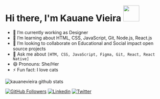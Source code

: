 # Hi there, I'm Kauane Vieira <img src="https://media.giphy.com/media/mGcNjsfWAjY5AEZNw6/giphy.gif" width="50">

- 🔭 I’m currently working as Designer
- 🌱 I’m learning about HTML, CSS, JavaScript, Git, Node.js, React.js
- 👯 I’m looking to collaborate on Educational and Social impact open source projects
- 💬 Ask me about `[HTM, CSS, JavaScript, Figma, Git, React, React Native]` 
- 😄 Pronouns: She/Her
- ⚡ Fun fact: I love cats


![kauanevieira github stats](https://github-readme-stats.vercel.app/api?username=kauanevieira&show_icons=true&theme=radical)

[![GitHub Followers](https://img.shields.io/github/followers/kauanevieira?style=flat&labelColor=0D0D0D&logo=Github&Color=white)](https://github.com/kauanevieira)
[![Linkedin](https://img.shields.io/badge/-LinkedIn-060606?style=flat&labelColor=0D0D0D&logo=Linkedin&Color=white)](https://www.linkedin.com/in/kauane-luzia-vieira-oliveira-941170164/)
[![Twitter](https://img.shields.io/badge/-Twitter-060606?style=flat&labelColor=0D0D0D&logo=Twitter&Color=white)](https://twitter.com/kauksv)
